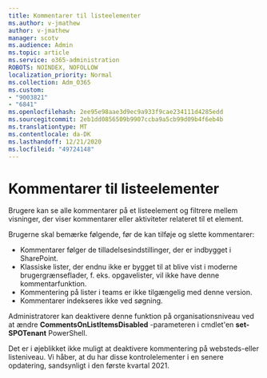 ```yaml
---
title: Kommentarer til listeelementer
ms.author: v-jmathew
author: v-jmathew
manager: scotv
ms.audience: Admin
ms.topic: article
ms.service: o365-administration
ROBOTS: NOINDEX, NOFOLLOW
localization_priority: Normal
ms.collection: Adm_O365
ms.custom:
- "9003821"
- "6841"
ms.openlocfilehash: 2ee95e98aae3d9ec9a933f9cae234111d4285edd
ms.sourcegitcommit: 2eb1dd0856509b9907ccba9a5cb99d09b4f6eb4b
ms.translationtype: MT
ms.contentlocale: da-DK
ms.lasthandoff: 12/21/2020
ms.locfileid: "49724148"
---
```

# <a name="comments-on-list-items"></a>Kommentarer til listeelementer

Brugere kan se alle kommentarer på et listeelement og filtrere mellem visninger, der viser kommentarer eller aktiviteter relateret til et element.

Brugerne skal bemærke følgende, før de kan tilføje og slette kommentarer:

- Kommentarer følger de tilladelsesindstillinger, der er indbygget i SharePoint.
- Klassiske lister, der endnu ikke er bygget til at blive vist i moderne brugergrænseflader, f. eks. opgavelister, vil ikke have denne kommentarfunktion.
- Kommentering på lister i teams er ikke tilgængelig med denne version.
- Kommentarer indekseres ikke ved søgning.

Administratorer kan deaktivere denne funktion på organisationsniveau ved at ændre **CommentsOnListItemsDisabled** -parameteren i cmdlet'en **set-SPOTenant** PowerShell.

Det er i øjeblikket ikke muligt at deaktivere kommentering på websteds-eller listeniveau. Vi håber, at du har disse kontrolelementer i en senere opdatering, sandsynligt i den første kvartal 2021.
